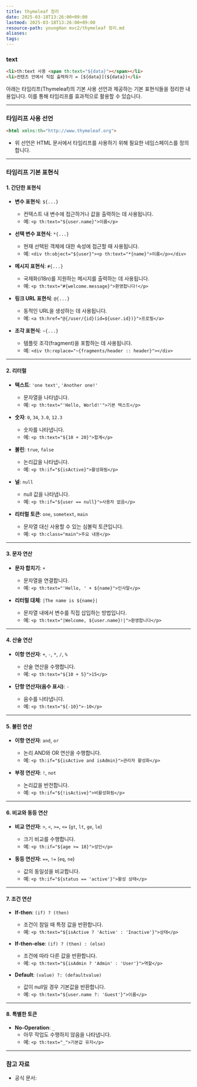```yaml
---
title: thymeleaf 정리
date: 2025-03-18T13:26:00+09:00
lastmod: 2025-03-18T13:26:00+09:00
resource-path: youngHan mvc2/thymeleaf 정리.md
aliases: 
tags: 
---
```

### text
```html
<li>th:text 사용 <span th:text="${data}"></span></li>
<li>컨텐츠 안에서 직접 출력하기 = [${data}](${data})</li>
```
















아래는 타임리프(Thymeleaf)의 기본 사용 선언과 제공하는 기본 표현식들을 정리한 내용입니다. 이를 통해 타임리프를 효과적으로 활용할 수 있습니다.

---

### **타임리프 사용 선언**
```html
<html xmlns:th="http://www.thymeleaf.org">
```
- 위 선언은 HTML 문서에서 타임리프를 사용하기 위해 필요한 네임스페이스를 정의합니다.

---

### **타임리프 기본 표현식**

#### **1. 간단한 표현식**
- **변수 표현식**: `${...}`
  - 컨텍스트 내 변수에 접근하거나 값을 출력하는 데 사용됩니다.
  - 예: `<p th:text="${user.name}">이름</p>`

- **선택 변수 표현식**: `*{...}`
  - 현재 선택된 객체에 대한 속성에 접근할 때 사용됩니다.
  - 예: `<div th:object="${user}"><p th:text="*{name}">이름</p></div>`

- **메시지 표현식**: `#{...}`
  - 국제화(i18n)를 지원하는 메시지를 출력하는 데 사용됩니다.
  - 예: `<p th:text="#{welcome.message}">환영합니다!</p>`

- **링크 URL 표현식**: `@{...}`
  - 동적인 URL을 생성하는 데 사용됩니다.
  - 예: `<a th:href="@{/user/{id}(id=${user.id})}">프로필</a>`

- **조각 표현식**: `~{...}`
  - 템플릿 조각(fragment)을 포함하는 데 사용됩니다.
  - 예: `<div th:replace="~{fragments/header :: header}"></div>`

---

#### **2. 리터럴**
- **텍스트**: `'one text'`, `'Another one!'`
  - 문자열을 나타냅니다.
  - 예: `<p th:text="'Hello, World!'">기본 텍스트</p>`

- **숫자**: `0`, `34`, `3.0`, `12.3`
  - 숫자를 나타냅니다.
  - 예: `<p th:text="${10 + 20}">합계</p>`

- **불린**: `true`, `false`
  - 논리값을 나타냅니다.
  - 예: `<p th:if="${isActive}">활성화됨</p>`

- **널**: `null`
  - null 값을 나타냅니다.
  - 예: `<p th:if="${user == null}">사용자 없음</p>`

- **리터럴 토큰**: `one`, `sometext`, `main`
  - 문자열 대신 사용할 수 있는 심볼릭 토큰입니다.
  - 예: `<p th:class="main">주요 내용</p>`

---

#### **3. 문자 연산**
- **문자 합치기**: `+`
  - 문자열을 연결합니다.
  - 예: `<p th:text="'Hello, ' + ${name}">인사말</p>`

- **리터럴 대체**: `|The name is ${name}|`
  - 문자열 내에서 변수를 직접 삽입하는 방법입니다.
  - 예: `<p th:text="|Welcome, ${user.name}!|">환영합니다</p>`

---

#### **4. 산술 연산**
- **이항 연산자**: `+`, `-`, `*`, `/`, `%`
  - 산술 연산을 수행합니다.
  - 예: `<p th:text="${10 + 5}">15</p>`

- **단항 연산자(음수 표시)**: `-`
  - 음수를 나타냅니다.
  - 예: `<p th:text="${-10}">-10</p>`

---

#### **5. 불린 연산**
- **이항 연산자**: `and`, `or`
  - 논리 AND와 OR 연산을 수행합니다.
  - 예: `<p th:if="${isActive and isAdmin}">관리자 활성화</p>`

- **부정 연산자**: `!`, `not`
  - 논리값을 반전합니다.
  - 예: `<p th:if="${!isActive}">비활성화됨</p>`

---

#### **6. 비교와 동등 연산**
- **비교 연산자**: `>`, `<`, `>=`, `<=` (`gt`, `lt`, `ge`, `le`)
  - 크기 비교를 수행합니다.
  - 예: `<p th:if="${age >= 18}">성인</p>`

- **동등 연산자**: `==`, `!=` (`eq`, `ne`)
  - 값의 동일성을 비교합니다.
  - 예: `<p th:if="${status == 'active'}">활성 상태</p>`

---

#### **7. 조건 연산**
- **If-then**: `(if) ? (then)`
  - 조건이 참일 때 특정 값을 반환합니다.
  - 예: `<p th:text="${isActive ? 'Active' : 'Inactive'}">상태</p>`

- **If-then-else**: `(if) ? (then) : (else)`
  - 조건에 따라 다른 값을 반환합니다.
  - 예: `<p th:text="${isAdmin ? 'Admin' : 'User'}">역할</p>`

- **Default**: `(value) ?: (defaultvalue)`
  - 값이 null일 경우 기본값을 반환합니다.
  - 예: `<p th:text="${user.name ?: 'Guest'}">이름</p>`

---

#### **8. 특별한 토큰**
- **No-Operation**: `_`
  - 아무 작업도 수행하지 않음을 나타냅니다.
  - 예: `<p th:text="_">기본값 유지</p>`

---

### **참고 자료**
- 공식 문서: [](https://www.thymeleaf.org/doc/tutorials/3.0/usingthymeleaf.html#standard-expression-syntax)


